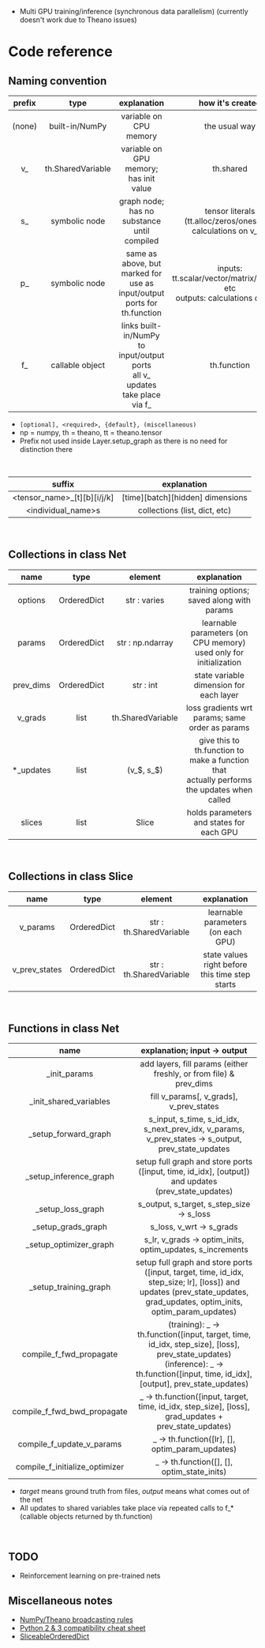 * Multi GPU training/inference (synchronous data parallelism) (currently doesn't work due to Theano issues)

# Code reference

## Naming convention 

|  prefix   |      type       |                                   explanation                                    |how it's created|
|:---------:|:---------------:|:--------------------------------------------------------------------------------:|:--------------:|
|  (none)   | built-in/NumPy  |variable on CPU memory                                                            |the usual way   |
|    v_     |th.SharedVariable|variable on GPU memory; has init value                                            |th.shared       |
|    s_     |  symbolic node  |graph node; has no substance until compiled                                       |tensor literals (tt.alloc/zeros/ones, etc) <br> calculations on v_/s_|
|    p_     |  symbolic node  |same as above, but marked for use as       <br> input/output ports for th.function|inputs: tt.scalar/vector/matrix/tensor3, etc <br> outputs: calculations on v_/s_|
|    f_     | callable object |links built-in/NumPy to input/output ports <br> all v_ updates take place via f_  |th.function     |

* `[optional], <required>, {default}, (miscellaneous)`
* np = numpy, th = theano, tt = theano.tensor
* Prefix not used inside Layer.setup_graph as there is no need for distinction there

<br>


|           suffix          |          explanation           |
|:-------------------------:|:------------------------------:|
|<tensor_name>_[t][b][i/j/k]|[time][batch][hidden] dimensions|
|    <individual_name>s     |collections (list, dict, etc)   |

<br>


## Collections in class Net

|    name     |   type    |        element        |                  explanation                  |
|:-----------:|:---------:|:---------------------:|:---------------------------------------------:|
|   options   |OrderedDict|     str : varies      |training options; saved along with params      |
|   params    |OrderedDict|   str : np.ndarray    |learnable parameters (on CPU memory) <br> used only for initialization|
|  prev_dims  |OrderedDict|       str : int       |state variable dimension for each layer        |
|   v_grads   |    list   |   th.SharedVariable   |loss gradients wrt params; same order as params|
|  *_updates  |    list   |       (v_$, s_$)      |give this to th.function to make a function that <br> actually performs the updates when called|
|   slices    |    list   |         Slice         |holds parameters and states for each GPU       | 

<br>

## Collections in class Slice

|    name     |   type    |        element        |                  explanation                  |
|:-----------:|:---------:|:---------------------:|:---------------------------------------------:|
|  v_params   |OrderedDict|str : th.SharedVariable|learnable parameters (on each GPU)             |
|v_prev_states|OrderedDict|str : th.SharedVariable|state values right before this time step starts|

<br>


## Functions in class Net

|            name              |       explanation; input -> output        |
|:----------------------------:|:-----------------------------------------:|
|         _init_params         |add layers, fill params (either freshly, or from file) & prev_dims|
|    _init_shared_variables    |fill v_params[, v_grads], v_prev_states    |
|     _setup_forward_graph     |s_input, s_time, s_id_idx, s_next_prev_idx, v_params, v_prev_states -> s_output, prev_state_updates|
|    _setup_inference_graph    |setup full graph and store ports ([input, time, id_idx], [output]) and updates (prev_state_updates)|
|      _setup_loss_graph       |s_output, s_target, s_step_size -> s_loss  |
|      _setup_grads_graph      |s_loss, v_wrt -> s_grads                   |
|    _setup_optimizer_graph    |s_lr, v_grads -> optim_inits, optim_updates, s_increments|
|    _setup_training_graph     |setup full graph and store ports ([input, target, time, id_idx, step_size; lr], [loss]) and updates (prev_state_updates, grad_updates, optim_inits, optim_param_updates)|
|   compile_f_fwd_propagate    |(training): _ -> th.function([input, target, time, id_idx, step_size], [loss], prev_state_updates) <br> (inference): _ -> th.function([input, time, id_idx], [output], prev_state_updates)|
| compile_f_fwd_bwd_propagate  |_ -> th.function([input, target, time, id_idx, step_size], [loss], grad_updates + prev_state_updates)|
|  compile_f_update_v_params   |_ -> th.function([lr], [], optim_param_updates)|
|compile_f_initialize_optimizer|_ -> th.function([], [], optim_state_inits)|

* *target* means ground truth from files, *output* means what comes out of
  the net
* All updates to shared variables take place via repeated calls to f_*
  (callable objects returned by th.function)

<br>


## TODO
- Reinforcement learning on pre-trained nets

## Miscellaneous notes
* [NumPy/Theano broadcasting rules](https://docs.scipy.org/doc/numpy/user/basics.broadcasting.html)
* [Python 2 & 3 compatibility cheat sheet](http://python-future.org/compatible_idioms.html)
* [SliceableOrderedDict](http://stackoverflow.com/questions/30975339/slicing-a-python-ordereddict)
